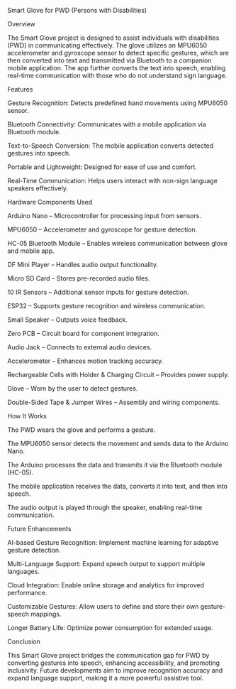 Smart Glove for PWD (Persons with Disabilities)

Overview

The Smart Glove project is designed to assist individuals with disabilities (PWD) in communicating effectively. The glove utilizes an MPU6050 accelerometer and gyroscope sensor to detect specific gestures, which are then converted into text and transmitted via Bluetooth to a companion mobile application. The app further converts the text into speech, enabling real-time communication with those who do not understand sign language.

Features

Gesture Recognition: Detects predefined hand movements using MPU6050 sensor.

Bluetooth Connectivity: Communicates with a mobile application via Bluetooth module.

Text-to-Speech Conversion: The mobile application converts detected gestures into speech.

Portable and Lightweight: Designed for ease of use and comfort.

Real-Time Communication: Helps users interact with non-sign language speakers effectively.

Hardware Components Used

Arduino Nano – Microcontroller for processing input from sensors.

MPU6050 – Accelerometer and gyroscope for gesture detection.

HC-05 Bluetooth Module – Enables wireless communication between glove and mobile app.

DF Mini Player – Handles audio output functionality.

Micro SD Card – Stores pre-recorded audio files.

10 IR Sensors – Additional sensor inputs for gesture detection.

ESP32 – Supports gesture recognition and wireless communication.

Small Speaker – Outputs voice feedback.

Zero PCB – Circuit board for component integration.

Audio Jack – Connects to external audio devices.

Accelerometer – Enhances motion tracking accuracy.

Rechargeable Cells with Holder & Charging Circuit – Provides power supply.

Glove – Worn by the user to detect gestures.

Double-Sided Tape & Jumper Wires – Assembly and wiring components.

How It Works

The PWD wears the glove and performs a gesture.

The MPU6050 sensor detects the movement and sends data to the Arduino Nano.

The Arduino processes the data and transmits it via the Bluetooth module (HC-05).

The mobile application receives the data, converts it into text, and then into speech.

The audio output is played through the speaker, enabling real-time communication.

Future Enhancements

AI-based Gesture Recognition: Implement machine learning for adaptive gesture detection.

Multi-Language Support: Expand speech output to support multiple languages.

Cloud Integration: Enable online storage and analytics for improved performance.

Customizable Gestures: Allow users to define and store their own gesture-speech mappings.

Longer Battery Life: Optimize power consumption for extended usage.

Conclusion

This Smart Glove project bridges the communication gap for PWD by converting gestures into speech, enhancing accessibility, and promoting inclusivity. Future developments aim to improve recognition accuracy and expand language support, making it a more powerful assistive tool.

